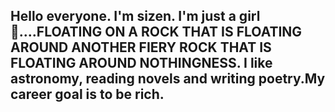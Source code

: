 ## Hello everyone. I'm sizen. I'm just a girl 🎀....FLOATING ON A ROCK THAT IS FLOATING AROUND ANOTHER FIERY ROCK THAT IS FLOATING AROUND NOTHINGNESS. I like astronomy, reading novels and writing poetry.My career goal is to be rich.

<!--
**Sera-docx/Sera-docx** is a ✨ _special_ ✨ repository because its `README.md` (this file) appears on your GitHub profile.

Here are some ideas to get you started:

- 🔭 I’m currently working on ...
- 🌱 I’m currently learning ...
- 👯 I’m looking to collaborate on ...
- 🤔 I’m looking for help with ...
- 💬 Ask me about ...
- 📫 How to reach me: ...
- 😄 Pronouns: ...
- ⚡ Fun fact: ...
-->
